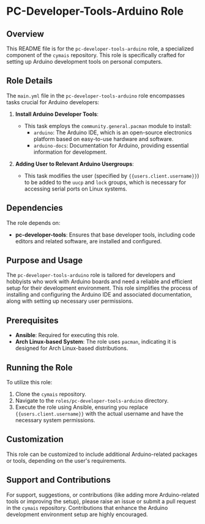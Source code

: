 # PC-Developer-Tools-Arduino Role

## Overview
This README file is for the `pc-developer-tools-arduino` role, a specialized component of the `cymais` repository. This role is specifically crafted for setting up Arduino development tools on personal computers.

## Role Details
The `main.yml` file in the `pc-developer-tools-arduino` role encompasses tasks crucial for Arduino developers:

1. **Install Arduino Developer Tools**:
   - This task employs the `community.general.pacman` module to install:
     - `arduino`: The Arduino IDE, which is an open-source electronics platform based on easy-to-use hardware and software.
     - `arduino-docs`: Documentation for Arduino, providing essential information for development.

2. **Adding User to Relevant Arduino Usergroups**:
   - This task modifies the user (specified by `{{users.client.username}}`) to be added to the `uucp` and `lock` groups, which is necessary for accessing serial ports on Linux systems.

## Dependencies
The role depends on:
- **pc-developer-tools**: Ensures that base developer tools, including code editors and related software, are installed and configured.

## Purpose and Usage
The `pc-developer-tools-arduino` role is tailored for developers and hobbyists who work with Arduino boards and need a reliable and efficient setup for their development environment. This role simplifies the process of installing and configuring the Arduino IDE and associated documentation, along with setting up necessary user permissions.

## Prerequisites
- **Ansible**: Required for executing this role.
- **Arch Linux-based System**: The role uses `pacman`, indicating it is designed for Arch Linux-based distributions.

## Running the Role
To utilize this role:
1. Clone the `cymais` repository.
2. Navigate to the `roles/pc-developer-tools-arduino` directory.
3. Execute the role using Ansible, ensuring you replace `{{users.client.username}}` with the actual username and have the necessary system permissions.

## Customization
This role can be customized to include additional Arduino-related packages or tools, depending on the user's requirements.

## Support and Contributions
For support, suggestions, or contributions (like adding more Arduino-related tools or improving the setup), please raise an issue or submit a pull request in the `cymais` repository. Contributions that enhance the Arduino development environment setup are highly encouraged.